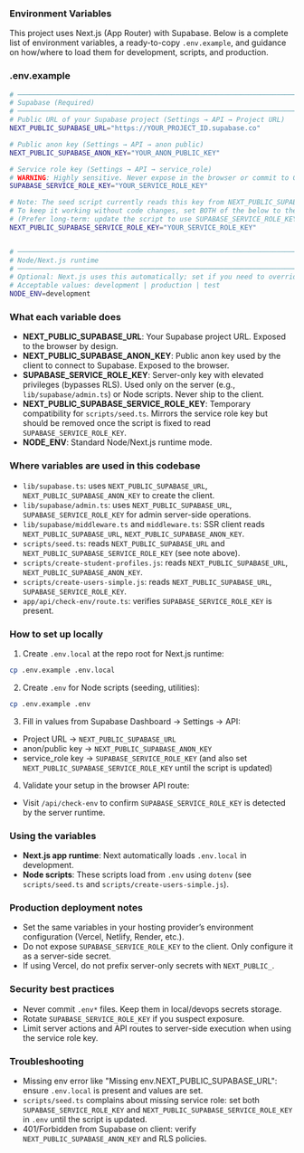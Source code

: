### Environment Variables

This project uses Next.js (App Router) with Supabase. Below is a complete list of environment variables, a ready-to-copy `.env.example`, and guidance on how/where to load them for development, scripts, and production.

### .env.example

```bash
# ──────────────────────────────────────────────────────────────────────────────
# Supabase (Required)
# ──────────────────────────────────────────────────────────────────────────────
# Public URL of your Supabase project (Settings → API → Project URL)
NEXT_PUBLIC_SUPABASE_URL="https://YOUR_PROJECT_ID.supabase.co"

# Public anon key (Settings → API → anon public)
NEXT_PUBLIC_SUPABASE_ANON_KEY="YOUR_ANON_PUBLIC_KEY"

# Service role key (Settings → API → service_role)
# WARNING: Highly sensitive. Never expose in the browser or commit to Git.
SUPABASE_SERVICE_ROLE_KEY="YOUR_SERVICE_ROLE_KEY"

# Note: The seed script currently reads this key from NEXT_PUBLIC_SUPABASE_SERVICE_ROLE_KEY.
# To keep it working without code changes, set BOTH of the below to the same value:
# (Prefer long-term: update the script to use SUPABASE_SERVICE_ROLE_KEY only.)
NEXT_PUBLIC_SUPABASE_SERVICE_ROLE_KEY="YOUR_SERVICE_ROLE_KEY"


# ──────────────────────────────────────────────────────────────────────────────
# Node/Next.js runtime
# ──────────────────────────────────────────────────────────────────────────────
# Optional: Next.js uses this automatically; set if you need to override behavior.
# Acceptable values: development | production | test
NODE_ENV=development
```

### What each variable does

- **NEXT_PUBLIC_SUPABASE_URL**: Your Supabase project URL. Exposed to the browser by design.
- **NEXT_PUBLIC_SUPABASE_ANON_KEY**: Public anon key used by the client to connect to Supabase. Exposed to the browser.
- **SUPABASE_SERVICE_ROLE_KEY**: Server-only key with elevated privileges (bypasses RLS). Used only on the server (e.g., `lib/supabase/admin.ts`) or Node scripts. Never ship to the client.
- **NEXT_PUBLIC_SUPABASE_SERVICE_ROLE_KEY**: Temporary compatibility for `scripts/seed.ts`. Mirrors the service role key but should be removed once the script is fixed to read `SUPABASE_SERVICE_ROLE_KEY`.
- **NODE_ENV**: Standard Node/Next.js runtime mode.

### Where variables are used in this codebase

- `lib/supabase.ts`: uses `NEXT_PUBLIC_SUPABASE_URL`, `NEXT_PUBLIC_SUPABASE_ANON_KEY` to create the client.
- `lib/supabase/admin.ts`: uses `NEXT_PUBLIC_SUPABASE_URL`, `SUPABASE_SERVICE_ROLE_KEY` for admin server-side operations.
- `lib/supabase/middleware.ts` and `middleware.ts`: SSR client reads `NEXT_PUBLIC_SUPABASE_URL`, `NEXT_PUBLIC_SUPABASE_ANON_KEY`.
- `scripts/seed.ts`: reads `NEXT_PUBLIC_SUPABASE_URL` and `NEXT_PUBLIC_SUPABASE_SERVICE_ROLE_KEY` (see note above).
- `scripts/create-student-profiles.js`: reads `NEXT_PUBLIC_SUPABASE_URL`, `NEXT_PUBLIC_SUPABASE_ANON_KEY`.
- `scripts/create-users-simple.js`: reads `NEXT_PUBLIC_SUPABASE_URL`, `SUPABASE_SERVICE_ROLE_KEY`.
- `app/api/check-env/route.ts`: verifies `SUPABASE_SERVICE_ROLE_KEY` is present.

### How to set up locally

1) Create `.env.local` at the repo root for Next.js runtime:

```bash
cp .env.example .env.local
```

2) Create `.env` for Node scripts (seeding, utilities):

```bash
cp .env.example .env
```

3) Fill in values from Supabase Dashboard → Settings → API:

- Project URL → `NEXT_PUBLIC_SUPABASE_URL`
- anon/public key → `NEXT_PUBLIC_SUPABASE_ANON_KEY`
- service_role key → `SUPABASE_SERVICE_ROLE_KEY` (and also set `NEXT_PUBLIC_SUPABASE_SERVICE_ROLE_KEY` until the script is updated)

4) Validate your setup in the browser API route:

- Visit `/api/check-env` to confirm `SUPABASE_SERVICE_ROLE_KEY` is detected by the server runtime.

### Using the variables

- **Next.js app runtime**: Next automatically loads `.env.local` in development.
- **Node scripts**: These scripts load from `.env` using `dotenv` (see `scripts/seed.ts` and `scripts/create-users-simple.js`).

### Production deployment notes

- Set the same variables in your hosting provider’s environment configuration (Vercel, Netlify, Render, etc.).
- Do not expose `SUPABASE_SERVICE_ROLE_KEY` to the client. Only configure it as a server-side secret.
- If using Vercel, do not prefix server-only secrets with `NEXT_PUBLIC_`.

### Security best practices

- Never commit `.env*` files. Keep them in local/devops secrets storage.
- Rotate `SUPABASE_SERVICE_ROLE_KEY` if you suspect exposure.
- Limit server actions and API routes to server-side execution when using the service role key.

### Troubleshooting

- Missing env error like "Missing env.NEXT_PUBLIC_SUPABASE_URL": ensure `.env.local` is present and values are set.
- `scripts/seed.ts` complains about missing service role: set both `SUPABASE_SERVICE_ROLE_KEY` and `NEXT_PUBLIC_SUPABASE_SERVICE_ROLE_KEY` in `.env` until the script is updated.
- 401/Forbidden from Supabase on client: verify `NEXT_PUBLIC_SUPABASE_ANON_KEY` and RLS policies.
